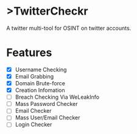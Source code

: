 # >TwitterCheckr
A twitter multi-tool for OSINT on twitter accounts.

# Features
- [x] Username Checking
- [x] Email Grabbing
- [x] Domain Brute-force
- [x] Creation Infomation
- [ ] Breach Checking Via WeLeakInfo
- [ ] Mass Password Checker
- [ ] Email Checker
- [ ] Mass User/Email Checker
- [ ] Login Checker